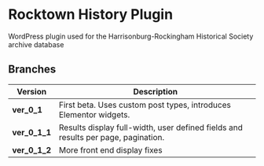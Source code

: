 # Rocktown History Plugin

WordPress plugin used for the Harrisonburg-Rockingham Historical Society archive database

## Branches

| Version       | Description                                                                       |
| ------------- | --------------------------------------------------------------------------------- |
| **ver_0_1**   | First beta. Uses custom post types, introduces Elementor widgets.                 |
| **ver_0_1_1** | Results display full-width, user defined fields and results per page, pagination. |
| **ver_0_1_2** | More front end display fixes                                                      |